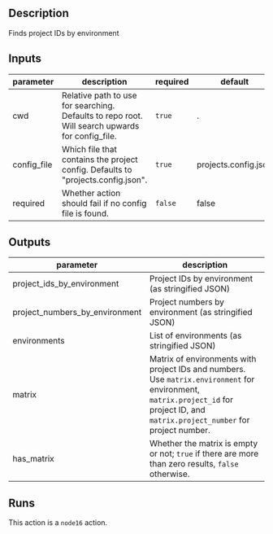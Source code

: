 ## Description

Finds project IDs by environment

## Inputs

| parameter | description | required | default |
| - | - | - | - |
| cwd | Relative path to use for searching. Defaults to repo root. Will search upwards for config_file. | `true` | . |
| config_file | Which file that contains the project config. Defaults to "projects.config.json". | `true` | projects.config.json |
| required | Whether action should fail if no config file is found. | `false` | false |


## Outputs

| parameter | description |
| - | - |
| project_ids_by_environment | Project IDs by environment (as stringified JSON) |
| project_numbers_by_environment | Project numbers by environment (as stringified JSON) |
| environments | List of environments (as stringified JSON) |
| matrix | Matrix of environments with project IDs and numbers. Use `matrix.environment` for environment, `matrix.project_id` for project ID, and `matrix.project_number` for project number. |
| has_matrix | Whether the matrix is empty or not; `true` if there are more than zero results, `false` otherwise. |


## Runs

This action is a `node16` action.



